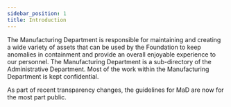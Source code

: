 ```yaml
---
sidebar_position: 1
title: Introduction
---
```

The Manufacturing Department is responsible for maintaining and creating a wide variety of assets that can be used by the Foundation to keep anomalies in containment and provide an overall enjoyable experience to our personnel. The Manufacturing Department is a sub-directory of the Administrative Department. Most of the work within the Manufacturing Department is kept confidential.

As part of recent transparency changes, the guidelines for MaD are now for the most part public.

